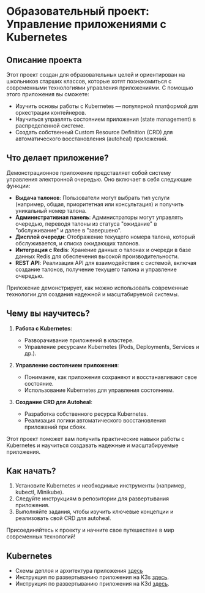 # Образовательный проект: Управление приложениями с Kubernetes

## Описание проекта

Этот проект создан для образовательных целей и ориентирован на школьников старших классов, которые хотят познакомиться с современными технологиями управления приложениями. С помощью этого приложения вы сможете:

- Изучить основы работы с Kubernetes — популярной платформой для оркестрации контейнеров.
- Научиться управлять состоянием приложения (state management) в распределенной системе.
- Создать собственный Custom Resource Definition (CRD) для автоматического восстановления (autoheal) приложений.

## Что делает приложение?

Демонстрационное приложение представляет собой систему управления электронной очередью. Оно включает в себя следующие функции:

- **Выдача талонов**: Пользователи могут выбрать тип услуги (например, общая, приоритетная или консультация) и получить уникальный номер талона.
- **Административная панель**: Администраторы могут управлять очередью, переводя талоны из статуса "ожидание" в "обслуживание" и далее в "завершено".
- **Дисплей очереди**: Отображение текущего номера талона, который обслуживается, и списка ожидающих талонов.
- **Интеграция с Redis**: Хранение данных о талонах и очереди в базе данных Redis для обеспечения высокой производительности.
- **REST API**: Реализация API для взаимодействия с системой, включая создание талонов, получение текущего талона и управление очередью.

Приложение демонстрирует, как можно использовать современные технологии для создания надежной и масштабируемой системы.

## Чему вы научитесь?

1. **Работа с Kubernetes**:
   - Разворачивание приложений в кластере.
   - Управление ресурсами Kubernetes (Pods, Deployments, Services и др.).

2. **Управление состоянием приложения**:
   - Понимание, как приложения сохраняют и восстанавливают свое состояние.
   - Использование Kubernetes для управления состоянием.

3. **Создание CRD для Autoheal**:
   - Разработка собственного ресурса Kubernetes.
   - Реализация логики автоматического восстановления приложений при сбоях.

Этот проект поможет вам получить практические навыки работы с Kubernetes и научиться создавать надежные и масштабируемые приложения.

## Как начать?

1. Установите Kubernetes и необходимые инструменты (например, kubectl, Minikube).
2. Следуйте инструкциям в репозитории для развертывания приложения.
3. Выполняйте задания, чтобы изучить ключевые концепции и реализовать свой CRD для autoheal.

Присоединяйтесь к проекту и начните свое путешествие в мир современных технологий!

## Kubernetes

- Схемы деплоя и архитектура приложения [здесь](docs/app-schemas.md)
- Инструкция по развертыванию приложения на K3s [здесь](docs/k3s-startup.md).
- Инструкция по развертыванию приложения на K3d [здесь](docs/k3d-startup.md).
